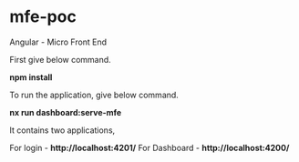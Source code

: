 # mfe-poc
Angular - Micro Front End

First give below command.

**npm install**

To run the application, give below command.

**nx run dashboard:serve-mfe**

It contains two applications,

For login - **http://localhost:4201/**
For Dashboard - **http://localhost:4200/**
